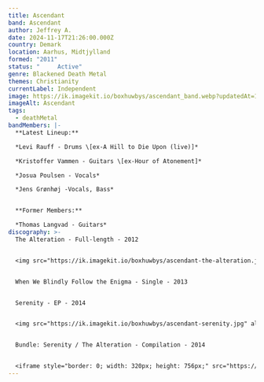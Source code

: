 ```yaml
---
title: Ascendant
band: Ascendant
author: Jeffrey A.
date: 2024-11-17T21:26:00.000Z
country: Demark
location: Aarhus, Midtjylland
formed: "2011"
status: "     Active"
genre: Blackened Death Metal
themes: Christianity
currentLabel: Independent
image: https://ik.imagekit.io/boxhuwbys/ascendant_band.webp?updatedAt=1729052254063
imageAlt: Ascendant
tags:
  - deathMetal
bandMembers: |-
  **Latest Lineup:**

  *Levi Rauff - Drums \[ex-A Hill to Die Upon (live)]*

  *Kristoffer Vammen - Guitars \[ex-Hour of Atonement]*	

  *Josua Poulsen - Vocals*

  *Jens Grønhøj -Vocals, Bass*


  **Former Members:**

  *Thomas Langvad - Guitars*
discography: >-
  The Alteration - Full-length - 2012 


  <img src="https://ik.imagekit.io/boxhuwbys/ascendant-the-alteration.jpg" alt="Ascendant - The Alteration - Full-length cover" style="width:300px; height:auto;">


  When We Blindly Follow the Enigma - Single - 2013


  Serenity - EP - 2014


  <img src="https://ik.imagekit.io/boxhuwbys/ascendant-serenity.jpg" alt="Ascendant - Serenity - EP cover" style="width:300px; height:auto;">


  Bundle: Serenity / The Alteration - Compilation - 2014


  <iframe style="border: 0; width: 320px; height: 756px;" src="https://bandcamp.com/EmbeddedPlayer/album=558508107/size=large/bgcol=333333/linkcol=0f91ff/transparent=true/" seamless><a href="https://ascendant.bandcamp.com/album/bundle-serenity-the-alteration">Bundle: Serenity / The Alteration by Ascendant</a></iframe>
---
```

